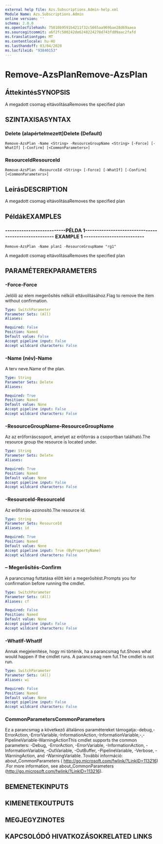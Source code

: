 ```yaml
---
external help file: Azs.Subscriptions.Admin-help.xml
Module Name: Azs.Subscriptions.Admin
online version: ''
schema: 2.0.0
ms.openlocfilehash: 75010b9591b4211f32c5665aa969bae28d69aaea
ms.sourcegitcommit: a6f2fc500242de6248224278d743fd09aac2fafd
ms.translationtype: MT
ms.contentlocale: hu-HU
ms.lasthandoff: 03/04/2020
ms.locfileid: "93840153"
---
```

# <span data-ttu-id="e45c7-101">Remove-AzsPlan</span><span class="sxs-lookup"><span data-stu-id="e45c7-101">Remove-AzsPlan</span></span>

## <span data-ttu-id="e45c7-102">Áttekintés</span><span class="sxs-lookup"><span data-stu-id="e45c7-102">SYNOPSIS</span></span>
<span data-ttu-id="e45c7-103">A megadott csomag eltávolítása</span><span class="sxs-lookup"><span data-stu-id="e45c7-103">Removes the specified plan</span></span>

## <span data-ttu-id="e45c7-104">SZINTAXISA</span><span class="sxs-lookup"><span data-stu-id="e45c7-104">SYNTAX</span></span>

### <span data-ttu-id="e45c7-105">Delete (alapértelmezett)</span><span class="sxs-lookup"><span data-stu-id="e45c7-105">Delete (Default)</span></span>
```
Remove-AzsPlan -Name <String> -ResourceGroupName <String> [-Force] [-WhatIf] [-Confirm] [<CommonParameters>]
```

### <span data-ttu-id="e45c7-106">ResourceId</span><span class="sxs-lookup"><span data-stu-id="e45c7-106">ResourceId</span></span>
```
Remove-AzsPlan -ResourceId <String> [-Force] [-WhatIf] [-Confirm] [<CommonParameters>]
```

## <span data-ttu-id="e45c7-107">Leírás</span><span class="sxs-lookup"><span data-stu-id="e45c7-107">DESCRIPTION</span></span>
<span data-ttu-id="e45c7-108">A megadott csomag eltávolítása</span><span class="sxs-lookup"><span data-stu-id="e45c7-108">Removes the specified plan</span></span>

## <span data-ttu-id="e45c7-109">Példák</span><span class="sxs-lookup"><span data-stu-id="e45c7-109">EXAMPLES</span></span>

### <span data-ttu-id="e45c7-110">--------------------------PÉLDA 1--------------------------</span><span class="sxs-lookup"><span data-stu-id="e45c7-110">-------------------------- EXAMPLE 1 --------------------------</span></span>
```
Remove-AzsPlan -Name plan1 -ResourceGroupName "rg1"
```

<span data-ttu-id="e45c7-111">A megadott csomag eltávolítása</span><span class="sxs-lookup"><span data-stu-id="e45c7-111">Removes the specified plan</span></span>

## <span data-ttu-id="e45c7-112">PARAMÉTEREK</span><span class="sxs-lookup"><span data-stu-id="e45c7-112">PARAMETERS</span></span>

### <span data-ttu-id="e45c7-113">-Force</span><span class="sxs-lookup"><span data-stu-id="e45c7-113">-Force</span></span>
<span data-ttu-id="e45c7-114">Jelölő az elem megerősítés nélküli eltávolításához.</span><span class="sxs-lookup"><span data-stu-id="e45c7-114">Flag to remove the item without confirmation.</span></span>

```yaml
Type: SwitchParameter
Parameter Sets: (All)
Aliases: 

Required: False
Position: Named
Default value: False
Accept pipeline input: False
Accept wildcard characters: False
```

### <span data-ttu-id="e45c7-115">-Name (név)</span><span class="sxs-lookup"><span data-stu-id="e45c7-115">-Name</span></span>
<span data-ttu-id="e45c7-116">A terv neve.</span><span class="sxs-lookup"><span data-stu-id="e45c7-116">Name of the plan.</span></span>

```yaml
Type: String
Parameter Sets: Delete
Aliases: 

Required: True
Position: Named
Default value: None
Accept pipeline input: False
Accept wildcard characters: False
```

### <span data-ttu-id="e45c7-117">-ResourceGroupName</span><span class="sxs-lookup"><span data-stu-id="e45c7-117">-ResourceGroupName</span></span>
<span data-ttu-id="e45c7-118">Az az erőforráscsoport, amelyet az erőforrás a csoportban található.</span><span class="sxs-lookup"><span data-stu-id="e45c7-118">The resource group the resource is located under.</span></span>

```yaml
Type: String
Parameter Sets: Delete
Aliases: 

Required: True
Position: Named
Default value: None
Accept pipeline input: False
Accept wildcard characters: False
```

### <span data-ttu-id="e45c7-119">-ResourceId</span><span class="sxs-lookup"><span data-stu-id="e45c7-119">-ResourceId</span></span>
<span data-ttu-id="e45c7-120">Az erőforrás-azonosító.</span><span class="sxs-lookup"><span data-stu-id="e45c7-120">The resource id.</span></span>

```yaml
Type: String
Parameter Sets: ResourceId
Aliases: id

Required: True
Position: Named
Default value: None
Accept pipeline input: True (ByPropertyName)
Accept wildcard characters: False
```

### <span data-ttu-id="e45c7-121">– Megerősítés</span><span class="sxs-lookup"><span data-stu-id="e45c7-121">-Confirm</span></span>
<span data-ttu-id="e45c7-122">A parancsmag futtatása előtt kéri a megerősítést.</span><span class="sxs-lookup"><span data-stu-id="e45c7-122">Prompts you for confirmation before running the cmdlet.</span></span>

```yaml
Type: SwitchParameter
Parameter Sets: (All)
Aliases: cf

Required: False
Position: Named
Default value: None
Accept pipeline input: False
Accept wildcard characters: False
```

### <span data-ttu-id="e45c7-123">-WhatIf</span><span class="sxs-lookup"><span data-stu-id="e45c7-123">-WhatIf</span></span>
<span data-ttu-id="e45c7-124">Annak megjelenítése, hogy mi történik, ha a parancsmag fut.</span><span class="sxs-lookup"><span data-stu-id="e45c7-124">Shows what would happen if the cmdlet runs.</span></span>
<span data-ttu-id="e45c7-125">A parancsmag nem fut.</span><span class="sxs-lookup"><span data-stu-id="e45c7-125">The cmdlet is not run.</span></span>

```yaml
Type: SwitchParameter
Parameter Sets: (All)
Aliases: wi

Required: False
Position: Named
Default value: None
Accept pipeline input: False
Accept wildcard characters: False
```

### <span data-ttu-id="e45c7-126">CommonParameters</span><span class="sxs-lookup"><span data-stu-id="e45c7-126">CommonParameters</span></span>
<span data-ttu-id="e45c7-127">Ez a parancsmag a következő általános paramétereket támogatja:-debug,-ErrorAction,-ErrorVariable,-InformationAction,-InformationVariable,-,-PipelineVariable-WarningAction</span><span class="sxs-lookup"><span data-stu-id="e45c7-127">This cmdlet supports the common parameters: -Debug, -ErrorAction, -ErrorVariable, -InformationAction, -InformationVariable, -OutVariable, -OutBuffer, -PipelineVariable, -Verbose, -WarningAction, and -WarningVariable.</span></span> <span data-ttu-id="e45c7-128">További információ: about_CommonParameters ( http://go.microsoft.com/fwlink/?LinkID=113216) .</span><span class="sxs-lookup"><span data-stu-id="e45c7-128">For more information, see about_CommonParameters (http://go.microsoft.com/fwlink/?LinkID=113216).</span></span>

## <span data-ttu-id="e45c7-129">BEMENETEK</span><span class="sxs-lookup"><span data-stu-id="e45c7-129">INPUTS</span></span>

## <span data-ttu-id="e45c7-130">KIMENETEK</span><span class="sxs-lookup"><span data-stu-id="e45c7-130">OUTPUTS</span></span>

## <span data-ttu-id="e45c7-131">MEGJEGYZI</span><span class="sxs-lookup"><span data-stu-id="e45c7-131">NOTES</span></span>

## <span data-ttu-id="e45c7-132">KAPCSOLÓDÓ HIVATKOZÁSOK</span><span class="sxs-lookup"><span data-stu-id="e45c7-132">RELATED LINKS</span></span>

